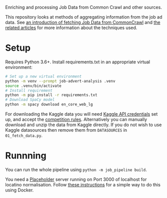 Enriching and processing Job Data from Common Crawl and other sources.

This repository looks at methods of aggregating information from the job ad data.
See [an introduction of fetching Job Data from CommonCrawl](https://skeptric.com/common-crawl-job-ads/) and [the related articles](https://skeptric.com/tags/jobs/) for more information about the techniques used.

# Setup

Requires Python 3.6+.
Install requirements.txt in an appropriate virtual environment:

```sh
# Set up a new virtual environment
python -m venv --prompt job-advert-analysis .venv
source .venv/bin/activate
# Install requirement
python -m pip install -r requirements.txt
# Download SpaCy model
python -m spacy download en_core_web_lg
```



For downloading the Kaggle data you will need [Kaggle API credentials](https://github.com/Kaggle/kaggle-api) set up, and accept the [competition rules](https://www.kaggle.com/c/job-salary-prediction/data).
Alternatively you can manually download and unzip the data from Kaggle directly.
If you do not wish to use Kaggle datasources then remove them from `DATASOURCES` in `01_fetch_data.py`.


# Runnning

You can run the whole pipeline using `python -m job_pipeline build`.

You need a [Placeholder](https://github.com/pelias/placeholder) server running on Port 3000 of localhost for locatino normalisation.
Follow [these instructions](https://geocode.earth/blog/2019/almost-one-line-coarse-geocoding) for a simple way to do this using Docker.
